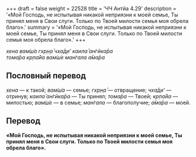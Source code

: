 +++
draft = false
weight = 22528
title = 'ЧЧ Антйа 4.29'
description = '«Мой Господь, не испытывая никакой неприязни к моей семье, Ты принял меня в Свои слуги. Только по Твоей милости семья моя обрела благо».'
summary = '«Мой Господь, не испытывая никакой неприязни к моей семье, Ты принял меня в Свои слуги. Только по Твоей милости семья моя обрела благо».'
+++

_хена вам̇ш́а гхр̣н̣а̄ чха̄д̣и’ каила̄ ан̇гӣка̄ра  
тома̄ра кр̣па̄йа вам̇ш́е ман̇гала а̄ма̄ра_

## Пословный перевод

_хена_ — к такой; _вам̇ш́а_ — семье; _гхр̣н̣а̄_ — отвращение; _чха̄д̣и’_ — отринув; _каила̄_ _ан̇гӣка̄ра_ — Ты принял; _тома̄ра_ — Твоей; _кр̣па̄йа_ — милостью; _вам̇ш́е_ — в семье; _ман̇гала_ — благополучие; _а̄ма̄ра_ — моей.

## Перевод

**«Мой Господь, не испытывая никакой неприязни к моей семье, Ты принял меня в Свои слуги. Только по Твоей милости семья моя обрела благо».**
